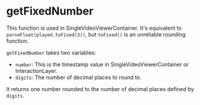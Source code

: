 # getFixedNumber

This function is used in SingleVideoViewerContainer. It's equivalent to `parseFloat(played.toFixed(3))`, but `toFixed()` is an unreliable rounding function.

`getFixedNumber` takes two variables:
- `number`: This is the timestamp value in SingleVideoViewerContainer or InteractionLayer.
- `digits`: The number of decimal places to round to.

It returns one number rounded to the number of decimal places defined by `digits`.
